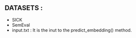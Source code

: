 ## DATASETS : 
  - SICK
  - SemEval 
 - input.txt : It is the inut to the predict_embedding() method.
